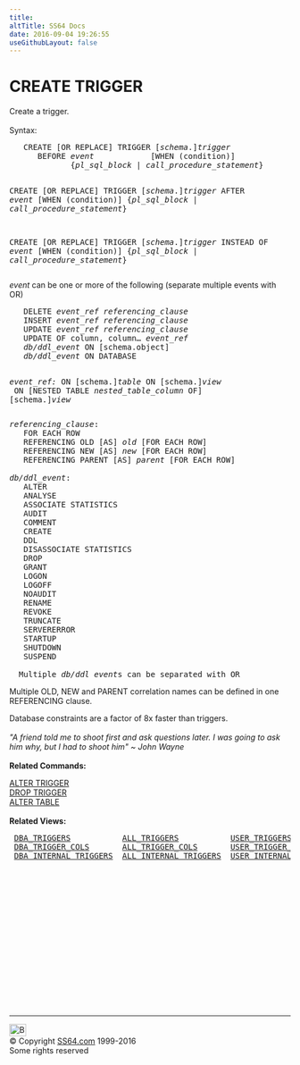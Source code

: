 ```yaml
---
title:
altTitle: SS64 Docs
date: 2016-09-04 19:26:55
useGithubLayout: false
---
```

<!-- #BeginLibraryItem "/Library/head_ora.lbi" --><!-- #EndLibraryItem --><h1>CREATE TRIGGER</h1> 
<p>Create a trigger.<br>
  <br>
  Syntax:</p>
<pre>   CREATE [OR REPLACE] TRIGGER [<i>schema</i>.]<i>trigger</i>
      BEFORE <i>event</i>            [WHEN (condition)]
             {<i>pl_sql_block | call_procedure_statement</i>}

   CREATE [OR REPLACE] TRIGGER [<i>schema</i>.]<i>trigger</i>
      AFTER <i>event</i>
           [WHEN (condition)]
             {<i>pl_sql_block | call_procedure_statement</i>}

   CREATE [OR REPLACE] TRIGGER [<i>schema</i>.]<i>trigger</i>
      INSTEAD OF <i>event</i>
           [WHEN (condition)]
             {<i>pl_sql_block | call_procedure_statement</i>}</pre>
<p><i>event </i>can be one or more of the following (separate 
  multiple events with OR)</p>
<pre>   DELETE <i>event_ref referencing_clause</i>
   INSERT <i>event_ref referencing_clause</i>
   UPDATE <i>event_ref referencing_clause</i>
   UPDATE OF column, column… <i>event_ref</i>
   <i>db/ddl_event</i> ON [schema.object] 
   <i>db/ddl_event</i> ON DATABASE

<i>event_ref:</i>
   ON [schema.]<i>table
   </i>ON [schema.]<i>view</i>
<i>   </i>ON [NESTED TABLE <i>nested_table_column</i> OF] [schema.]<i>view</i></pre>
<pre><i>referencing_clause</i>:
   FOR EACH ROW 
   REFERENCING OLD [AS] <i>old</i> [FOR EACH ROW]
   REFERENCING NEW [AS] <i>new</i> [FOR EACH ROW]
   REFERENCING PARENT [AS] <i>parent</i> [FOR EACH ROW]

<i>db/ddl_event</i>:
   ALTER
   ANALYSE
   ASSOCIATE STATISTICS
   AUDIT
   COMMENT
   CREATE
   DDL
   DISASSOCIATE STATISTICS
   DROP
   GRANT
   LOGON
   LOGOFF
   NOAUDIT
   RENAME
   REVOKE
   TRUNCATE
   SERVERERROR
   STARTUP
   SHUTDOWN
   SUSPEND

  Multiple <i>db/ddl_event</i>s can be separated with OR</pre>
<p>Multiple OLD, NEW and PARENT correlation names can be defined in one REFERENCING clause.</p>
<p>Database constraints are a factor of 8x faster than triggers.<br>
  <br>
<i class="quote">"A friend told me to shoot first and ask questions later. I was going to ask him why, but I had to shoot him" ~ John Wayne</i><br>
  <br>
<b> Related Commands:</b></p>
<p><a href="trigger_a.html">ALTER TRIGGER</a> <br>
  <a href="trigger_d.html">DROP TRIGGER</a><br>
  <a href="table_a.html">ALTER TABLE</a> <br>
  <br>
  <b>Related Views:</b></p>
<pre> <a href="../orad/DBA_TRIGGERS.html">DBA_TRIGGERS</a>           <a href="../orad/ALL_TRIGGERS.html">ALL_TRIGGERS</a>           <a href="../orad/USER_TRIGGERS.html">USER_TRIGGERS</a> 
 <a href="../orad/DBA_TRIGGER_COLS.html">DBA_TRIGGER_COLS</a>       <a href="../orad/ALL_TRIGGER_COLS.html">ALL_TRIGGER_COLS</a>       <a href="../orad/USER_TRIGGER_COLS.html">USER_TRIGGER_COLS</a>
 <a href="../orad/DBA_INTERNAL_TRIGGERS.html">DBA_INTERNAL_TRIGGERS</a>  <a href="../orad/ALL_INTERNAL_TRIGGERS.html">ALL_INTERNAL_TRIGGERS</a>  <a href="../orad/USER_INTERNAL_TRIGGERS.html">USER_INTERNAL_TRIGGERS</a>         </pre><!-- #BeginLibraryItem "/Library/foot_ora.lbi" --><p>
<!-- oracle-footer -->
<ins class="adsbygoogle" style="display:inline-block;width:300px;height:250px" data-ad-client="ca-pub-6140977852749469" data-ad-slot="4275490898"></ins>
<script>
(adsbygoogle = window.adsbygoogle || []).push({});
</script></p>
<hr>
<div id="bl" class="footer"><a href="trigger_c.html#"><img src="../images/top.png" width="30" height="22" alt="Back to the Top"></a></div>
<div id="br" class="footer, tagline">© Copyright <a href="../index.html">SS64.com</a> 1999-2016<br>
Some rights reserved</div><!-- #EndLibraryItem -->

